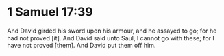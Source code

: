 # 1 Samuel 17:39

And David girded his sword upon his armour, and he assayed to go; for he had not proved [it]. And David said unto Saul, I cannot go with these; for I have not proved [them]. And David put them off him.